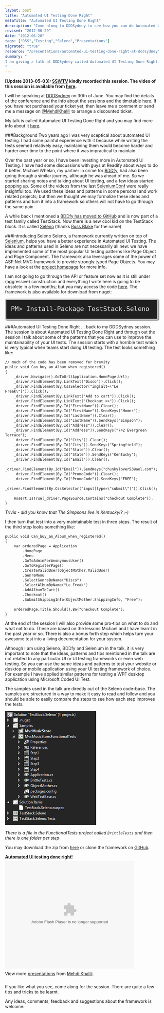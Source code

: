```yaml
--- 
layout: post
title: "Automated UI Testing Done Right"
metaTitle: "Automated UI Testing Done Right"
description: "Come along to DDDSydney to see how you can do Automated UI Testing Done Right"
revised: "2012-06-29"
date: "2012-06-20"
tags: ["OSS","Testing","Seleno","Presentations"]
migrated: "true"
resource: "/presentations/automated-ui-testing-done-right-at-dddsydney"
summary: "
I am giving a talk at DDDSydney called Automated UI Testing Done Right. Come along to see how you can make your UI tests easier to write and maintain
"
---
```


**[Update 2013-05-03]: [SSWTV](http://tv.ssw.com/) kindly recorded this session. The video of this session is available from [here](http://tv.ssw.com/3444/ddd-sydney-2012-mehdi-khalili-automated-ui-testing-done-right).**

I will be speaking at [DDDSydney][1] on 30th of June. You may find the details of the conference and the info about the sessions and the timetable [here][2]. If you have not purchased your ticket yet, then leave me a comment or send me a message on [@MehdiKhalili][3] to arrange a discounted ticket.

My talk is called Automated UI Testing Done Right and you may find more info about it [here][4]. 

###Background
Two years ago I was very sceptical about automated UI testing. I had some painful experience with it because while writing the tests seemed relatively easy, maintaining them would become harder and harder over time to the point where it was impractical to maintain.

Over the past year or so, I have been investing more in Automated UI Testing. I have had some discussions with guys at Readify about ways to do it better. Michael Whelan, my partner in crime for [BDDfy][5], had also been going through a similar journey, although he was ahead of me. So we started sharing notes and talking about UI testing, and a few ideas started popping up. Some of the videos from the last [SeleniumConf][6] were really insightful too. We used these ideas and patterns in some personal and work related projects; but then we thought we may formalize these ideas and patterns and turn it into a framework so others will not have to go through the same pain. 

A while back I mentioned a [BDDfy has moved to GitHub][7] and is now part of a test family called TestStack. Now there is a new cool kid on the TestStack block. It is called [Seleno][8] (thanks [Russ Blake][9] for the name).

###Introducing Seleno
Seleno, a framework currently written on top of [Selenium][10], helps you have a better experience in Automated UI Testing. The ideas and patterns used in Seleno are not necessarily all new: we have implemented some of the most popular UI testing patterns like Page Object and Page Component. The framework also leverages some of the power of ASP.Net MVC framework to provide strongly typed Page Objects. You may have a look at the [project homepage][11] for more info.

I am not going to go through the API or feature set now as it is still under (aggressive) construction and everything I write here is going to be obsolete in a few months; but you may access the code [here][12]. The framework is also available for download from nuget:

<code style="background-color: #202020;border: 4px solid silver;border-radius: 5px;-moz-border-radius: 5px;-webkit-border-radius: 5px;box-shadow: 2px 2px 3px #6e6e6e;color: #E2E2E2;display: block;font: 1.5em 'andale mono', 'lucida console', monospace;line-height: 1.5em;overflow: auto;padding: 15px;
">PM&gt; Install-Package TestStack.Seleno
</code>

###Automated UI Testing Done Right
... back to my DDDSydney session. The session is about Automated UI Testing Done Right and through out the session I talk about some of the patterns that you can use to improve the maintainability of your UI tests. The session starts with a horrible test which is very typical when teams start doing UI testing. The test looks something like:

    // much of the code has been removed for brevity
    public void Can_buy_an_Album_when_registered()
    {
        _driver.Navigate().GoToUrl(Application.HomePage.Url);
        _driver.FindElement(By.LinkText("Disco")).Click();
        _driver.FindElement(By.CssSelector("img[alt=\"Le Freak\"]")).Click();
        _driver.FindElement(By.LinkText("Add to cart")).Click();
        _driver.FindElement(By.LinkText("Checkout >>")).Click();
        _driver.FindElement(By.Id("FirstName")).Clear();
        _driver.FindElement(By.Id("FirstName")).SendKeys("Homer");
        _driver.FindElement(By.Id("LastName")).Clear();
        _driver.FindElement(By.Id("LastName")).SendKeys("Simpson");
        _driver.FindElement(By.Id("Address")).Clear();
        _driver.FindElement(By.Id("Address")).SendKeys("742 Evergreen Terrace");
        _driver.FindElement(By.Id("City")).Clear();
        _driver.FindElement(By.Id("City")).SendKeys("Springfield");
        _driver.FindElement(By.Id("State")).Clear();
        _driver.FindElement(By.Id("State")).SendKeys("Kentucky");
        _driver.FindElement(By.Id("Email")).Clear();
        _driver.FindElement(By.Id("Email")).SendKeys("chunkylover53@aol.com");
        _driver.FindElement(By.Id("PromoCode")).Clear();
        _driver.FindElement(By.Id("PromoCode")).SendKeys("FREE");
        _driver.FindElement(By.CssSelector("input[type=\"submit\"]")).Click();
    
        Assert.IsTrue(_driver.PageSource.Contains("Checkout Complete"));
    }

*Trivia - did you know that The Simpsons live in Kentucky!? ;-)*

I then turn that test into a very maintainable test in three steps. The result of the third step looks something like:

    public void Can_buy_an_Album_when_registered()
    {
        var orderedPage = Application
            .HomePage
            .Menu
            .GoToAdminForAnonymousUser()
            .GoToRegisterPage()
            .CreateValidUser(ObjectMother.ValidUser)
            .GenreMenu
            .SelectGenreByName("Disco")
            .SelectAlbumByName("Le Freak")
            .AddAlbumToCart()
            .Checkout()
            .SubmitShippingInfo(ObjectMother.ShippingInfo, "Free");
    
        orderedPage.Title.Should().Be("Checkout Complete");
    }

At the end of the session I will also provide some pro-tips on what to do and what not to do. These are based on the lessons Michael and I have learnt in the past year or so. There is also a bonus forth step which helps turn your awesome test into a living documentation for your system. 

Although I am using Seleno, BDDfy and Selenium in the talk, it is very important to note that the ideas, patterns and tips mentioned in the talk are not related to any particular UI or UI testing frameworks or even web testing. So you can use the same ideas and patterns to test your website or desktop or mobile application using your UI testing framework of choice. For example I have applied similar patterns for testing a WPF desktop application using Microsoft Coded UI Test.

The samples used in the talk are directly out of the Seleno code-base. The samples are structured in a way to make it easy to read and follow and you should be able to easily compare the steps to see how each step improves the tests. 

![Screenshot of the solution structure with step folders][13]

*There is a file in the FunctionalTests project called `BrittleTests` and then there is one folder per step* 

You may download the zip from [here][14] or clone the framework on [GitHub][15]. 

<div style="width:425px" id="__ss_13493067"><strong style="display:block;margin:12px 0 4px"><a href="http://www.slideshare.net/MehdiKhalili/automated-ui-testing-done-right-13493067" title="Automated UI testing done right!">Automated UI testing done right!</a></strong><object id="__sse13493067" width="425" height="355"><param name="movie" value="http://static.slidesharecdn.com/swf/ssplayer2.swf?doc=auit-120629055816-phpapp01&stripped_title=automated-ui-testing-done-right-13493067&userName=MehdiKhalili" /><param name="allowFullScreen" value="true"/><param name="allowScriptAccess" value="always"/><param name="wmode" value="transparent"/><embed name="__sse13493067" src="http://static.slidesharecdn.com/swf/ssplayer2.swf?doc=auit-120629055816-phpapp01&stripped_title=automated-ui-testing-done-right-13493067&userName=MehdiKhalili" type="application/x-shockwave-flash" allowscriptaccess="always" allowfullscreen="true" wmode="transparent" width="425" height="355"></embed></object><div style="padding:5px 0 12px">View more <a href="http://www.slideshare.net/">presentations</a> from <a href="http://www.slideshare.net/MehdiKhalili">Mehdi Khalili</a>.</div></div>

If you like what you see, come along for the session. There are quite a few tips and tricks to be learnt.

Any ideas, comments, feedback and suggestions about the framework is welcome. 


  [1]: http://www.eventbrite.com/event/3366694875
  [2]: http://lanyrd.com/2012/dddsydney/schedule/
  [3]: https://twitter.com/#!/MehdiKhalili
  [4]: http://lanyrd.com/2012/dddsydney/strqy/
  [5]: http://teststack.github.com/TestStack.BDDfy/
  [6]: http://www.seleniumconf.org/
  [7]: /bddify-moved-to-github-and-renamed-to-teststack-bddfy
  [8]: http://teststack.github.com/TestStack.Seleno/
  [9]: http://www.linkedin.com/in/russblake
  [10]: http://seleniumhq.org/
  [11]: http://teststack.github.com/TestStack.Seleno/
  [12]: https://github.com/TestStack/TestStack.Seleno
  [13]: /get/BlogPictures/DDDSydney/Seleno.png
  [14]: https://github.com/TestStack/TestStack.Seleno/zipball/master
  [15]: https://github.com/TestStack/TestStack.Seleno
